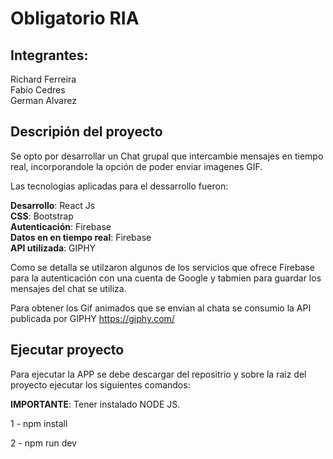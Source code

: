 # Obligatorio RIA

## Integrantes:
Richard Ferreira  
Fabio Cedres  
German Alvarez  


## Descripión del proyecto

Se opto por desarrollar un Chat grupal que intercambie mensajes en tiempo real, incorporandole la opción de poder enviar imagenes GIF.

Las tecnologias aplicadas para el dessarrollo fueron:

**Desarrollo**: React Js  
**CSS**: Bootstrap  
**Autenticación**: Firebase  
**Datos en en tiempo real**: Firebase  
**API utilizada**: GIPHY  

Como se detalla se utilzaron algunos de los servicios que ofrece Firebase para la autenticación con una cuenta de Google y tabmien para guardar los mensajes del chat se utiliza.

Para obtener los Gif animados que se envian al chata se consumio la API publicada por GIPHY https://giphy.com/

## Ejecutar proyecto

Para ejecutar la APP se debe descargar del repositrio y sobre la raiz del proyecto ejecutar los siguientes comandos:

**IMPORTANTE**: Tener instalado NODE JS.

1 - npm install

2 - npm run dev